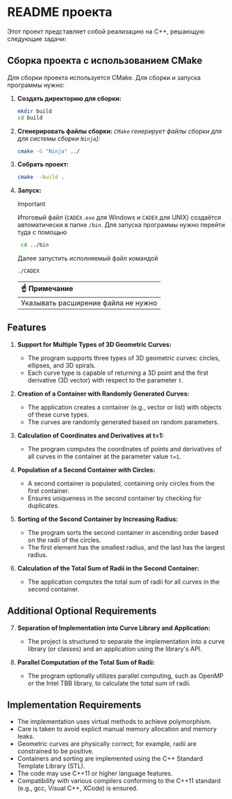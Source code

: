# README проекта

Этот проект представляет собой реализацию на C++, решающую следующие задачи:

## Сборка проекта с использованием CMake

Для сборки проекта используется CMake. Для сборки и запуска программы нужно:

1. **Создать директорию для сборки:**
     ```bash
     mkdir build
     cd build
     ```

2. **Сгенерировать файлы сборки:**
   _`CMake` генерирует файлы сборки для для системы сборки `Ninja`):_
     ```bash
     cmake -G "Ninja" ../
     ```

3. **Собрать проект:**
     ```bash
     cmake --build .
     ```

4. **Запуск:**
   > [!IMPORTANT]  
   > Итоговый файл (`CADEX.exe` для Windows и `CADEX` для UNIX) создаётся автоматически в папке `/bin`.
   Для запуска программы нужно перейти туда с помощью
   ```bash
    cd ../bin
   ```
   
   Далее запустить исполняемый файл командой
     ```bash
     ./CADEX
     ```
     
     | :point_up: Примечание      |
     |:---------------------------|
     | Указывать расширение файла не нужно |


## Features

1. **Support for Multiple Types of 3D Geometric Curves:**
   - The program supports three types of 3D geometric curves: circles, ellipses, and 3D spirals.
   - Each curve type is capable of returning a 3D point and the first derivative (3D vector) with respect to the parameter `t`.

2. **Creation of a Container with Randomly Generated Curves:**
   - The application creates a container (e.g., vector or list) with objects of these curve types.
   - The curves are randomly generated based on random parameters.

3. **Calculation of Coordinates and Derivatives at t=1:**
   - The program computes the coordinates of points and derivatives of all curves in the container at the parameter value `t=1`.

4. **Population of a Second Container with Circles:**
   - A second container is populated, containing only circles from the first container.
   - Ensures uniqueness in the second container by checking for duplicates.

5. **Sorting of the Second Container by Increasing Radius:**
   - The program sorts the second container in ascending order based on the radii of the circles.
   - The first element has the smallest radius, and the last has the largest radius.

6. **Calculation of the Total Sum of Radii in the Second Container:**
   - The application computes the total sum of radii for all curves in the second container.

## Additional Optional Requirements

7. **Separation of Implementation into Curve Library and Application:**
   - The project is structured to separate the implementation into a curve library (or classes) and an application using the library's API.

8. **Parallel Computation of the Total Sum of Radii:**
   - The program optionally utilizes parallel computing, such as OpenMP or the Intel TBB library, to calculate the total sum of radii.

## Implementation Requirements

- The implementation uses virtual methods to achieve polymorphism.
- Care is taken to avoid explicit manual memory allocation and memory leaks.
- Geometric curves are physically correct; for example, radii are constrained to be positive.
- Containers and sorting are implemented using the C++ Standard Template Library (STL).
- The code may use C++11 or higher language features.
- Compatibility with various compilers conforming to the C++11 standard (e.g., gcc, Visual C++, XCode) is ensured.
